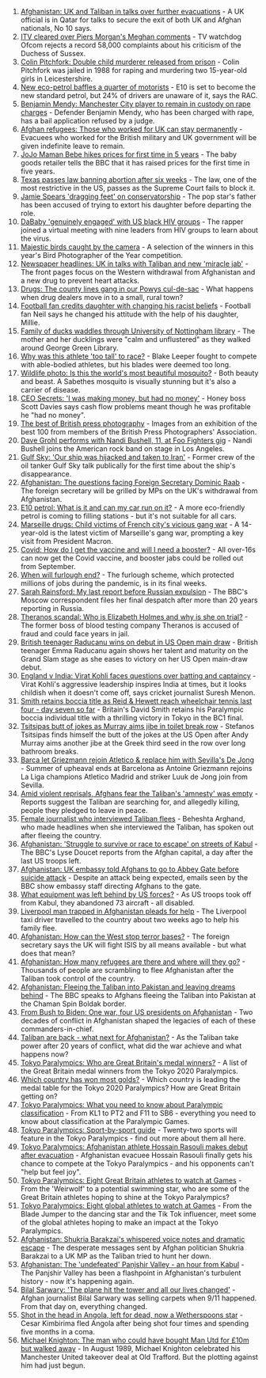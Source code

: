 1. [Afghanistan: UK and Taliban in talks over further evacuations](https://www.bbc.co.uk/news/uk-58403050?at_medium=RSS&at_campaign=KARANGA) - A UK official is in Qatar for talks to secure the exit of both UK and Afghan nationals, No 10 says.
2. [ITV cleared over Piers Morgan's Meghan comments](https://www.bbc.co.uk/news/entertainment-arts-58354662?at_medium=RSS&at_campaign=KARANGA) - TV watchdog Ofcom rejects a record 58,000 complaints about his criticism of the Duchess of Sussex.
3. [Colin Pitchfork: Double child murderer released from prison](https://www.bbc.co.uk/news/uk-england-leicestershire-58408210?at_medium=RSS&at_campaign=KARANGA) - Colin Pitchfork was jailed in 1988 for raping and murdering two 15-year-old girls in Leicestershire.
4. [New eco-petrol baffles a quarter of motorists](https://www.bbc.co.uk/news/business-58398606?at_medium=RSS&at_campaign=KARANGA) - E10 is set to become the new standard petrol, but 24% of drivers are unaware of it, says the RAC.
5. [Benjamin Mendy: Manchester City player to remain in custody on rape charges](https://www.bbc.co.uk/news/uk-england-manchester-58408990?at_medium=RSS&at_campaign=KARANGA) - Defender Benjamin Mendy, who has been charged with rape, has a bail application refused by a judge.
6. [Afghan refugees: Those who worked for UK can stay permanently](https://www.bbc.co.uk/news/uk-58402721?at_medium=RSS&at_campaign=KARANGA) - Evacuees who worked for the British military and UK government will be given indefinite leave to remain.
7. [JoJo Maman Bebe hikes prices for first time in 5 years](https://www.bbc.co.uk/news/business-58407316?at_medium=RSS&at_campaign=KARANGA) - The baby goods retailer tells the BBC that it has raised prices for the first time in five years.
8. [Texas passes law banning abortion after six weeks](https://www.bbc.co.uk/news/world-us-canada-58406496?at_medium=RSS&at_campaign=KARANGA) - The law, one of the most restrictive in the US, passes as the Supreme Court fails to block it.
9. [Jamie Spears 'dragging feet' on conservatorship](https://www.bbc.co.uk/news/entertainment-arts-58406346?at_medium=RSS&at_campaign=KARANGA) - The pop star's father has been accused of trying to extort his daughter before departing the role.
10. [DaBaby 'genuinely engaged' with US black HIV groups](https://www.bbc.co.uk/news/newsbeat-58408048?at_medium=RSS&at_campaign=KARANGA) - The rapper joined a virtual meeting with nine leaders from HIV groups to learn about the virus.
11. [Majestic birds caught by the camera](https://www.bbc.co.uk/news/in-pictures-58396228?at_medium=RSS&at_campaign=KARANGA) - A selection of the winners in this year's Bird Photographer of the Year competition.
12. [Newspaper headlines: UK in talks with Taliban and new 'miracle jab'](https://www.bbc.co.uk/news/blogs-the-papers-58403673?at_medium=RSS&at_campaign=KARANGA) - The front pages focus on the Western withdrawal from Afghanistan and a new drug to prevent heart attacks.
13. [Drugs: The county lines gang in our Powys cul-de-sac](https://www.bbc.co.uk/news/uk-wales-58399117?at_medium=RSS&at_campaign=KARANGA) - What happens when drug dealers move in to a small, rural town?
14. [Football fan credits daughter with changing his racist beliefs](https://www.bbc.co.uk/news/uk-58330286?at_medium=RSS&at_campaign=KARANGA) - Football fan Neil says he changed his attitude with the help of his daughter, Millie.
15. [Family of ducks waddles through University of Nottingham library](https://www.bbc.co.uk/news/uk-england-nottinghamshire-58400193?at_medium=RSS&at_campaign=KARANGA) - The mother and her ducklings were "calm and unflustered" as they walked around George Green Library.
16. [Why was this athlete 'too tall' to race?](https://www.bbc.co.uk/news/disability-58398944?at_medium=RSS&at_campaign=KARANGA) - Blake Leeper fought to compete with able-bodied athletes, but his blades were deemed too long.
17. [Wildlife photo: Is this the world's most beautiful mosquito?](https://www.bbc.co.uk/news/science-environment-58398905?at_medium=RSS&at_campaign=KARANGA) - Both beauty and beast. A Sabethes mosquito is visually stunning but it's also a carrier of disease.
18. [CEO Secrets: 'I was making money, but had no money'](https://www.bbc.co.uk/news/business-58319312?at_medium=RSS&at_campaign=KARANGA) - Honey boss Scott Davies says cash flow problems meant though he was profitable he "had no money".
19. [The best of British press photography](https://www.bbc.co.uk/news/in-pictures-58392452?at_medium=RSS&at_campaign=KARANGA) - Images from an exhibition of the best 100 from members of the British Press Photographers' Association.
20. [Dave Grohl performs with Nandi Bushell, 11, at Foo Fighters gig](https://www.bbc.co.uk/news/uk-england-suffolk-58398324?at_medium=RSS&at_campaign=KARANGA) - Nandi Bushell joins the American rock band on stage in Los Angeles.
21. [Gulf Sky: 'Our ship was hijacked and taken to Iran'](https://www.bbc.co.uk/news/world-middle-east-56950323?at_medium=RSS&at_campaign=KARANGA) - Former crew of the oil tanker Gulf Sky talk publically for the first time about the ship's disappearance.
22. [Afghanistan: The questions facing Foreign Secretary Dominic Raab](https://www.bbc.co.uk/news/uk-politics-58393309?at_medium=RSS&at_campaign=KARANGA) - The foreign secretary will be grilled by MPs on the UK's withdrawal from Afghanistan.
23. [E10 petrol: What is it and can my car run on it?](https://www.bbc.co.uk/news/business-57585105?at_medium=RSS&at_campaign=KARANGA) - A more eco-friendly petrol is coming to filling stations - but it's not suitable for all cars.
24. [Marseille drugs: Child victims of French city's vicious gang war](https://www.bbc.co.uk/news/world-europe-58395124?at_medium=RSS&at_campaign=KARANGA) - A 14-year-old is the latest victim of Marseille's gang war, prompting a key visit from President Macron.
25. [Covid: How do I get the vaccine and will I need a booster?](https://www.bbc.co.uk/news/health-55045639?at_medium=RSS&at_campaign=KARANGA) - All over-16s can now get the Covid vaccine, and booster jabs could be rolled out from September.
26. [When will furlough end?](https://www.bbc.co.uk/news/explainers-52135342?at_medium=RSS&at_campaign=KARANGA) - The furlough scheme, which protected millions of jobs during the pandemic, is in its final weeks.
27. [Sarah Rainsford: My last report before Russian expulsion](https://www.bbc.co.uk/news/world-europe-58395121?at_medium=RSS&at_campaign=KARANGA) - The BBC's Moscow correspondent files her final despatch after more than 20 years reporting in Russia.
28. [Theranos scandal: Who is Elizabeth Holmes and why is she on trial?](https://www.bbc.co.uk/news/business-58336998?at_medium=RSS&at_campaign=KARANGA) - The former boss of blood testing company Theranos is accused of fraud and could face years in jail.
29. [British teenager Raducanu wins on debut in US Open main draw](https://www.bbc.co.uk/sport/tennis/58390546?at_medium=RSS&at_campaign=KARANGA) - British teenager Emma Raducanu again shows her talent and maturity on the Grand Slam stage as she eases to victory on her US Open main-draw debut.
30. [England v India: Virat Kohli faces questions over batting and captaincy](https://www.bbc.co.uk/sport/cricket/58392309?at_medium=RSS&at_campaign=KARANGA) - Virat Kohli's aggressive leadership inspires India at times, but it looks childish when it doesn't come off, says cricket journalist Suresh Menon.
31. [Smith retains boccia title as Reid & Hewett reach wheelchair tennis last four - day seven so far](https://www.bbc.co.uk/sport/disability-sport/58405624?at_medium=RSS&at_campaign=KARANGA) - Britain's David Smith retains his Paralympic boccia individual title with a thrilling victory in Tokyo in the BC1 final.
32. [Tsitsipas butt of jokes as Murray aims jibe in toilet break row](https://www.bbc.co.uk/sport/tennis/58403969?at_medium=RSS&at_campaign=KARANGA) - Stefanos Tsitsipas finds himself the butt of the jokes at the US Open after Andy Murray aims another jibe at the Greek third seed in the row over long bathroom breaks.
33. [Barca let Griezmann rejoin Atletico & replace him with Sevilla's De Jong](https://www.bbc.co.uk/sport/football/58404657?at_medium=RSS&at_campaign=KARANGA) - Summer of upheaval ends at Barcelona as Antoine Griezmann rejoins La Liga champions Atletico Madrid and striker Luuk de Jong join from Sevilla.
34. [Amid violent reprisals, Afghans fear the Taliban's 'amnesty' was empty](https://www.bbc.co.uk/news/world-asia-58395954?at_medium=RSS&at_campaign=KARANGA) - Reports suggest the Taliban are searching for, and allegedly killing, people they pledged to leave in peace.
35. [Female journalist who interviewed Taliban flees](https://www.bbc.co.uk/news/world-58401364?at_medium=RSS&at_campaign=KARANGA) - Beheshta Arghand, who made headlines when she interviewed the Taliban, has spoken out after fleeing the country.
36. [Afghanistan: 'Struggle to survive or race to escape' on streets of Kabul](https://www.bbc.co.uk/news/world-asia-58393245?at_medium=RSS&at_campaign=KARANGA) - The BBC's Lyse Doucet reports from the Afghan capital, a day after the last US troops left.
37. [Afghanistan: UK embassy told Afghans to go to Abbey Gate before suicide attack](https://www.bbc.co.uk/news/uk-58403047?at_medium=RSS&at_campaign=KARANGA) - Despite an attack being expected, emails seen by the BBC show embassy staff directing Afghans to the gate.
38. [What equipment was left behind by US forces?](https://www.bbc.co.uk/news/world-58393763?at_medium=RSS&at_campaign=KARANGA) - As US troops took off from Kabul, they abandoned 73 aircraft - all disabled.
39. [Liverpool man trapped in Afghanistan pleads for help](https://www.bbc.co.uk/news/uk-england-merseyside-58395154?at_medium=RSS&at_campaign=KARANGA) - The Liverpool taxi driver travelled to the country about two weeks ago to help his family flee.
40. [Afghanistan: How can the West stop terror bases?](https://www.bbc.co.uk/news/uk-58395371?at_medium=RSS&at_campaign=KARANGA) - The foreign secretary says the UK will fight ISIS by all means available - but what does that mean?
41. [Afghanistan: How many refugees are there and where will they go?](https://www.bbc.co.uk/news/world-asia-58283177?at_medium=RSS&at_campaign=KARANGA) - Thousands of people are scrambling to flee Afghanistan after the Taliban took control of the country.
42. [Afghanistan: Fleeing the Taliban into Pakistan and leaving dreams behind](https://www.bbc.co.uk/news/world-asia-58380551?at_medium=RSS&at_campaign=KARANGA) - The BBC speaks to Afghans fleeing the Taliban into Pakistan at the Chaman Spin Boldak border.
43. [From Bush to Biden: One war, four US presidents on Afghanistan](https://www.bbc.co.uk/news/world-us-canada-58352128?at_medium=RSS&at_campaign=KARANGA) - Two decades of conflict in Afghanistan shaped the legacies of each of these commanders-in-chief.
44. [Taliban are back - what next for Afghanistan?](https://www.bbc.co.uk/news/world-asia-49192495?at_medium=RSS&at_campaign=KARANGA) - As the Taliban take power after 20 years of conflict, what did the war achieve and what happens now?
45. [Tokyo Paralympics: Who are Great Britain's medal winners?](https://www.bbc.co.uk/sport/disability-sport/58267875?at_medium=RSS&at_campaign=KARANGA) - A list of the Great Britain medal winners from the Tokyo 2020 Paralympics.
46. [Which country has won most golds?](https://www.bbc.co.uk/sport/disability-sport/58267874?at_medium=RSS&at_campaign=KARANGA) - Which country is leading the medal table for the Tokyo 2020 Paralympics? How are Great Britain getting on?
47. [Tokyo Paralympics: What you need to know about Paralympic classification](https://www.bbc.co.uk/sport/disability-sport/57396986?at_medium=RSS&at_campaign=KARANGA) - From KL1 to PT2 and F11 to SB6 - everything you need to know about classification at the Paralympic Games.
48. [Tokyo Paralympics: Sport-by-sport guide](https://www.bbc.co.uk/sport/disability-sport/58228171?at_medium=RSS&at_campaign=KARANGA) - Twenty-two sports will feature in the Tokyo Paralympics - find out more about them all here.
49. [Tokyo Paralympics: Afghanistan athlete Hossain Rasouli makes debut after evacuation](https://www.bbc.co.uk/sport/disability-sport/58394964?at_medium=RSS&at_campaign=KARANGA) - Afghanistan evacuee Hossain Rasouli finally gets his chance to compete at the Tokyo Paralympics - and his opponents can't "help but feel joy".
50. [Tokyo Paralympics: Eight Great Britain athletes to watch at Games](https://www.bbc.co.uk/sport/disability-sport/58126396?at_medium=RSS&at_campaign=KARANGA) - From the 'Weirwolf' to a potential swimming star, who are some of the Great Britain athletes hoping to shine at the Tokyo Paralympics?
51. [Tokyo Paralympics: Eight global athletes to watch at Games](https://www.bbc.co.uk/sport/disability-sport/58203418?at_medium=RSS&at_campaign=KARANGA) - From the Blade Jumper to the dancing star and the Tik Tok influencer, meet some of the global athletes hoping to make an impact at the Tokyo Paralympics.
52. [Afghanistan: Shukria Barakzai's whispered voice notes and dramatic escape](https://www.bbc.co.uk/news/world-asia-58345901?at_medium=RSS&at_campaign=KARANGA) - The desperate messages sent by Afghan politician Shukria Barakzai to a UK MP as the Taliban tried to hunt her down.
53. [Afghanistan: The 'undefeated' Panjshir Valley - an hour from Kabul](https://www.bbc.co.uk/news/world-asia-58329527?at_medium=RSS&at_campaign=KARANGA) - The Panjshir Valley has been a flashpoint in Afghanistan's turbulent history - now it's happening again.
54. [Bilal Sarwary: 'The plane hit the tower and all our lives changed'](https://www.bbc.co.uk/news/world-south-asia-58071592?at_medium=RSS&at_campaign=KARANGA) - Afghan journalist Bilal Sarwary was selling carpets when 9/11 happened. From that day on, everything changed.
55. [Shot in the head in Angola, left for dead, now a Wetherspoons star](https://www.bbc.co.uk/news/uk-58266180?at_medium=RSS&at_campaign=KARANGA) - Cesar Kimbirima fled Angola after being shot four times and spending five months in a coma.
56. [Michael Knighton: The man who could have bought Man Utd for £10m but walked away](https://www.bbc.co.uk/sport/football/58233755?at_medium=RSS&at_campaign=KARANGA) - In August 1989, Michael Knighton celebrated his Manchester United takeover deal at Old Trafford. But the plotting against him had just begun.
